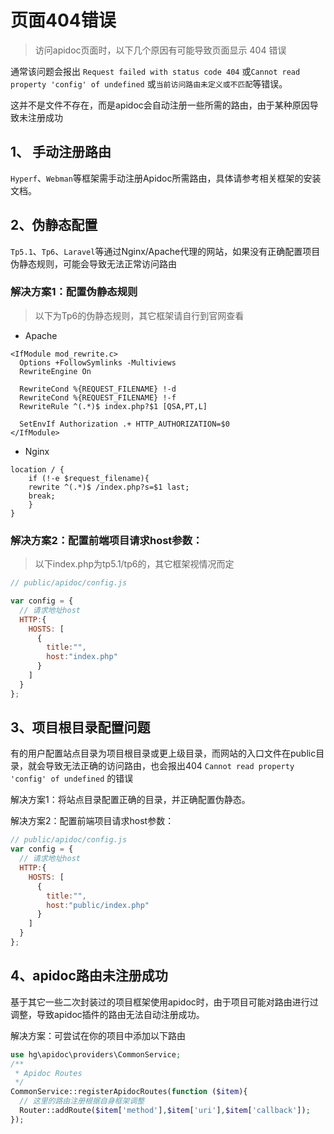 # 页面404错误

> 访问apidoc页面时，以下几个原因有可能导致页面显示 404 错误

通常该问题会报出 `Request failed with status code 404` 或`Cannot read property 'config' of undefined` 或`当前访问路由未定义或不匹配`等错误。

这并不是文件不存在，而是apidoc会自动注册一些所需的路由，由于某种原因导致未注册成功

## 1、 手动注册路由

`Hyperf`、`Webman`等框架需手动注册Apidoc所需路由，具体请参考相关框架的安装文档。


## 2、伪静态配置 

`Tp5.1`、`Tp6`、`Laravel`等通过Nginx/Apache代理的网站，如果没有正确配置项目伪静态规则，可能会导致无法正常访问路由

### 解决方案1：配置伪静态规则

> 以下为Tp6的伪静态规则，其它框架请自行到官网查看

- Apache
```
<IfModule mod_rewrite.c>
  Options +FollowSymlinks -Multiviews
  RewriteEngine On

  RewriteCond %{REQUEST_FILENAME} !-d
  RewriteCond %{REQUEST_FILENAME} !-f
  RewriteRule ^(.*)$ index.php?$1 [QSA,PT,L]

  SetEnvIf Authorization .+ HTTP_AUTHORIZATION=$0
</IfModule>
```

- Nginx
```
location / {
    if (!-e $request_filename){
    rewrite ^(.*)$ /index.php?s=$1 last; 
    break;
    }
}
```

### 解决方案2：配置前端项目请求host参数：

> 以下index.php为tp5.1/tp6的，其它框架视情况而定 

```js
// public/apidoc/config.js

var config = {
  // 请求地址host
  HTTP:{
    HOSTS: [
      {
        title:"",
        host:"index.php"
      }
    ]
  }
};
```


## 3、项目根目录配置问题

有的用户配置站点目录为项目根目录或更上级目录，而网站的入口文件在public目录，就会导致无法正确的访问路由，也会报出404 `Cannot read property 'config' of undefined` 的错误

解决方案1：将站点目录配置正确的目录，并正确配置伪静态。

解决方案2：配置前端项目请求host参数：
```js
// public/apidoc/config.js
var config = {
  // 请求地址host
  HTTP:{
    HOSTS: [
      {
        title:"",
        host:"public/index.php"
      }
    ]
  }
};
```


## 4、apidoc路由未注册成功

基于其它一些二次封装过的项目框架使用apidoc时，由于项目可能对路由进行过调整，导致apidoc插件的路由无法自动注册成功。

解决方案：可尝试在你的项目中添加以下路由

```php
use hg\apidoc\providers\CommonService;
/**
 * Apidoc Routes
 */
CommonService::registerApidocRoutes(function ($item){
  // 这里的路由注册根据自身框架调整
  Router::addRoute($item['method'],$item['uri'],$item['callback']);
});
```

